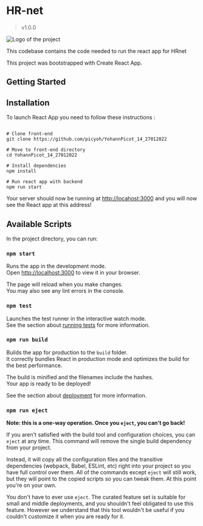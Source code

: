 # HR-net

> v1.0.0

![Logo of the project](/public/img/argentBankLogo.png)

This codebase contains the code needed to run the react app for HRnet

This project was bootstrapped with Create React App.

## Getting Started

## Installation

To launch React App you need to follow these instructions :

```shell

# Clone front-end
git clone https://github.com/picyoh/YohannPicot_14_27012022

# Move to front-end directory
cd YohannPicot_14_27012022

# Install dependencies
npm install

# Run react app with backend
npm run start 
```

Your server should now be running at [http://locahost:3000](http://locahost:3000) and you will now see the React app at this address!

## Available Scripts

In the project directory, you can run:

### `npm start`

Runs the app in the development mode.\
Open [http://localhost:3000](http://localhost:3000) to view it in your browser.

The page will reload when you make changes.\
You may also see any lint errors in the console.

### `npm test`

Launches the test runner in the interactive watch mode.\
See the section about [running tests](https://facebook.github.io/create-react-app/docs/running-tests) for more information.

### `npm run build`

Builds the app for production to the `build` folder.\
It correctly bundles React in production mode and optimizes the build for the best performance.

The build is minified and the filenames include the hashes.\
Your app is ready to be deployed!

See the section about [deployment](https://facebook.github.io/create-react-app/docs/deployment) for more information.

### `npm run eject`

**Note: this is a one-way operation. Once you `eject`, you can't go back!**

If you aren't satisfied with the build tool and configuration choices, you can `eject` at any time. This command will remove the single build dependency from your project.

Instead, it will copy all the configuration files and the transitive dependencies (webpack, Babel, ESLint, etc) right into your project so you have full control over them. All of the commands except `eject` will still work, but they will point to the copied scripts so you can tweak them. At this point you're on your own.

You don't have to ever use `eject`. The curated feature set is suitable for small and middle deployments, and you shouldn't feel obligated to use this feature. However we understand that this tool wouldn't be useful if you couldn't customize it when you are ready for it.